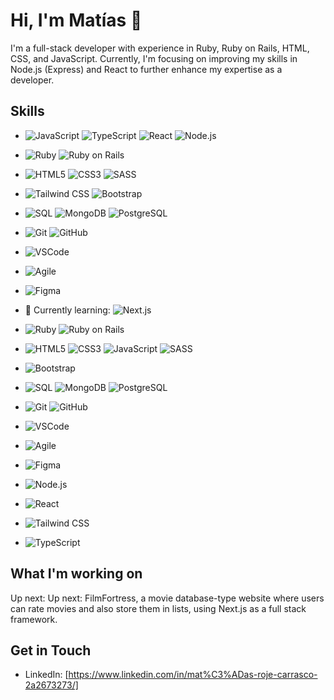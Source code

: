 # Hi, I'm Matías 👋

I'm a full-stack developer with experience in Ruby, Ruby on Rails, HTML, CSS, and JavaScript.
Currently, I'm focusing on improving my skills in Node.js (Express) and React to further enhance my expertise as a developer.

## Skills
- ![JavaScript](https://img.shields.io/badge/-JavaScript-black?style=flat-square&logo=javascript) ![TypeScript](https://img.shields.io/badge/-TypeScript-3178C6?style=flat-square&logo=typescript) ![React](https://img.shields.io/badge/-React-black?style=flat-square&logo=react) ![Node.js](https://img.shields.io/badge/-Node.js-black?style=flat-square&logo=Node.js)
- ![Ruby](https://img.shields.io/badge/-Ruby-CC342D?style=flat-square&logo=ruby&logoColor=white) ![Ruby on Rails](https://img.shields.io/badge/-Rails-CC0000?style=flat-square&logo=ruby-on-rails&logoColor=white)
- ![HTML5](https://img.shields.io/badge/-HTML5-E34F26?style=flat-square&logo=html5&logoColor=white) ![CSS3](https://img.shields.io/badge/-CSS3-1572B6?style=flat-square&logo=css3) ![SASS](https://img.shields.io/badge/-SASS-CC6699?style=flat-square&logo=sass&logoColor=white)
- ![Tailwind CSS](https://img.shields.io/badge/-Tailwind%20CSS-38B2AC?style=flat-square&logo=tailwind-css) ![Bootstrap](https://img.shields.io/badge/-Bootstrap-563D7C?style=flat-square&logo=bootstrap)
- ![SQL](https://img.shields.io/badge/-SQL-336791?style=flat-square&logo=postgresql) ![MongoDB](https://img.shields.io/badge/-MongoDB-black?style=flat-square&logo=mongodb) ![PostgreSQL](https://img.shields.io/badge/-PostgreSQL-336791?style=flat-square&logo=postgresql)
- ![Git](https://img.shields.io/badge/-Git-black?style=flat-square&logo=git) ![GitHub](https://img.shields.io/badge/-GitHub-181717?style=flat-square&logo=github)
- ![VSCode](https://img.shields.io/badge/-VSCode-007ACC?style=flat-square&logo=visual-studio-code)
- ![Agile](https://img.shields.io/badge/-Agile-0e9e5f?style=flat-square&logo=white)
- ![Figma](https://img.shields.io/badge/-Figma-F24E1E?style=flat-square&logo=figma&logoColor=white)
- 🌱 Currently learning: ![Next.js](https://img.shields.io/badge/-Next.js-000000?style=flat-square&logo=next.js)

- ![Ruby](https://img.shields.io/badge/-Ruby-CC342D?style=flat-square&logo=ruby&logoColor=white)
  ![Ruby on Rails](https://img.shields.io/badge/-Rails-CC0000?style=flat-square&logo=ruby-on-rails&logoColor=white)
- ![HTML5](https://img.shields.io/badge/-HTML5-E34F26?style=flat-square&logo=html5&logoColor=white)
  ![CSS3](https://img.shields.io/badge/-CSS3-1572B6?style=flat-square&logo=css3&logoColor=white)
  ![JavaScript](https://img.shields.io/badge/-JavaScript-black?style=flat-square&logo=javascript&logoColor=white)
  ![SASS](https://img.shields.io/badge/-SASS-CC6699?style=flat-square&logo=sass&logoColor=white)
- ![Bootstrap](https://img.shields.io/badge/-Bootstrap-563D7C?style=flat-square&logo=bootstrap&logoColor=white)
- ![SQL](https://img.shields.io/badge/-SQL-336791?style=flat-square&logo=postgresql&logoColor=white)
  ![MongoDB](https://img.shields.io/badge/-MongoDB-black?style=flat-square&logo=mongodb&logoColor=white)
  ![PostgreSQL](https://img.shields.io/badge/-PostgreSQL-336791?style=flat-square&logo=postgresql&logoColor=white)
- ![Git](https://img.shields.io/badge/-Git-black?style=flat-square&logo=git&logoColor=white)
  ![GitHub](https://img.shields.io/badge/-GitHub-181717?style=flat-square&logo=github&logoColor=white)
- ![VSCode](https://img.shields.io/badge/-VSCode-007ACC?style=flat-square&logo=visual-studio-code&logoColor=white)
- ![Agile](https://img.shields.io/badge/-Agile-0e9e5f?style=flat-square&logo=white)
- ![Figma](https://img.shields.io/badge/-Figma-F24E1E?style=flat-square&logo=figma&logoColor=white)
- ![Node.js](https://img.shields.io/badge/-Node.js-black?style=flat-square&logo=Node.js&logoColor=white)
- ![React](https://img.shields.io/badge/-React-black?style=flat-square&logo=react&logoColor=white)
- ![Tailwind CSS](https://img.shields.io/badge/-Tailwind%20CSS-38B2AC?style=flat-square&logo=tailwind-css&logoColor=white)
- ![TypeScript](https://img.shields.io/badge/-TypeScript-3178C6?style=flat-square&logo=typescript&logoColor=white)

## What I'm working on
Up next: Up next: FilmFortress, a movie database-type website where users can rate movies and also store them in lists, using Next.js as a full stack framework.

## Get in Touch
- LinkedIn: [https://www.linkedin.com/in/mat%C3%ADas-roje-carrasco-2a2673273/]
